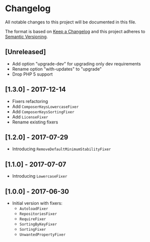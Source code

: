 # Changelog
All notable changes to this project will be documented in this file.

The format is based on [Keep a Changelog](http://keepachangelog.com/en/1.0.0/)
and this project adheres to [Semantic Versioning](http://semver.org/spec/v2.0.0.html).

## [Unreleased]
- Add option "upgrade-dev" for upgrading only dev requirements
- Rename option "with-updates" to "upgrade"
- Drop PHP 5 support

## [1.3.0] - 2017-12-14
- Fixers refactoring
- Add `ComposerKeysLowercaseFixer`
- Add `ComposerKeysSortingFixer`
- Add `LicenseFixer`
- Rename existing fixers

## [1.2.0] - 2017-07-29
- Introducing `RemoveDefaultMinimumStabilityFixer`

## [1.1.0] - 2017-07-07
- Introducing `LowercaseFixer`

## [1.0.0] - 2017-06-30
- Initial version with fixers:
  - `AutoloadFixer`
  - `RepositoriesFixer`
  - `RequireFixer`
  - `SortingByKeyFixer`
  - `SortingFixer`
  - `UnwantedPropertyFixer`
